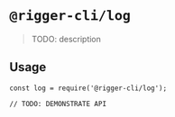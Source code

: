 # `@rigger-cli/log`

> TODO: description

## Usage

```
const log = require('@rigger-cli/log');

// TODO: DEMONSTRATE API
```
